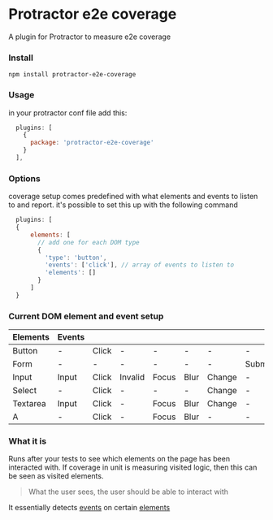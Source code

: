 # Protractor e2e coverage
A plugin for Protractor to measure e2e coverage

### Install
```npm install protractor-e2e-coverage```

### Usage
in your protractor conf file add this:
```javascript
  plugins: [
    {
      package: 'protractor-e2e-coverage'
    }
  ],
```

### Options
coverage setup comes predefined with what elements and events to listen to and report.
it's possible to set this up with the following command
```javascript
  plugins: [
  {
      elements: [
        // add one for each DOM type
        {
          'type': 'button',
          'events': ['click'], // array of events to listen to
          'elements': []
        }
      ]
  }
```

### Current DOM element and event setup
| Elements | Events |       |         |       |      |        |        |
|----------|--------|-------|---------|-------|------|--------|--------|
| Button   | -      | Click | -       | -     | -    | -      | -      |
| Form     | -      | -     | -       | -     | -    | -      | Submit |
| Input    | Input  | Click | Invalid | Focus | Blur | Change | -      |
| Select   | -      | Click | -       | -     | -    | Change | -      |
| Textarea | Input  | Click | -       | Focus | Blur | Change | -      |
| A        | -      | Click | -       | Focus | Blur | -      | -      |

### What it is
Runs after your tests to see which elements on the page has been interacted with.
If coverage in unit is measuring visited logic, then this can be seen as visited elements.

> What the user sees, the user should be able to interact with

It essentially detects [events](https://developer.mozilla.org/en-US/docs/Web/Events) on certain [elements](https://developer.mozilla.org/en-US/docs/Web/HTML/Element)